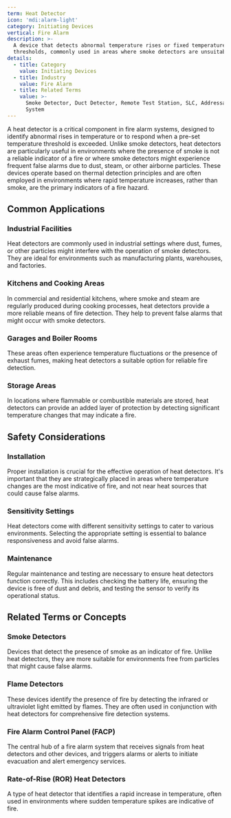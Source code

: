 ```yaml
---
term: Heat Detector
icon: 'mdi:alarm-light'
category: Initiating Devices
vertical: Fire Alarm
description: >-
  A device that detects abnormal temperature rises or fixed temperature
  thresholds, commonly used in areas where smoke detectors are unsuitable.
details:
  - title: Category
    value: Initiating Devices
  - title: Industry
    value: Fire Alarm
  - title: Related Terms
    value: >-
      Smoke Detector, Duct Detector, Remote Test Station, SLC, Addressable
      System
---
```

A heat detector is a critical component in fire alarm systems, designed to identify abnormal rises in temperature or to respond when a pre-set temperature threshold is exceeded. Unlike smoke detectors, heat detectors are particularly useful in environments where the presence of smoke is not a reliable indicator of a fire or where smoke detectors might experience frequent false alarms due to dust, steam, or other airborne particles. These devices operate based on thermal detection principles and are often employed in environments where rapid temperature increases, rather than smoke, are the primary indicators of a fire hazard.

## Common Applications

### Industrial Facilities
Heat detectors are commonly used in industrial settings where dust, fumes, or other particles might interfere with the operation of smoke detectors. They are ideal for environments such as manufacturing plants, warehouses, and factories.

### Kitchens and Cooking Areas
In commercial and residential kitchens, where smoke and steam are regularly produced during cooking processes, heat detectors provide a more reliable means of fire detection. They help to prevent false alarms that might occur with smoke detectors.

### Garages and Boiler Rooms
These areas often experience temperature fluctuations or the presence of exhaust fumes, making heat detectors a suitable option for reliable fire detection.

### Storage Areas
In locations where flammable or combustible materials are stored, heat detectors can provide an added layer of protection by detecting significant temperature changes that may indicate a fire.

## Safety Considerations

### Installation
Proper installation is crucial for the effective operation of heat detectors. It's important that they are strategically placed in areas where temperature changes are the most indicative of fire, and not near heat sources that could cause false alarms.

### Sensitivity Settings
Heat detectors come with different sensitivity settings to cater to various environments. Selecting the appropriate setting is essential to balance responsiveness and avoid false alarms.

### Maintenance
Regular maintenance and testing are necessary to ensure heat detectors function correctly. This includes checking the battery life, ensuring the device is free of dust and debris, and testing the sensor to verify its operational status.

## Related Terms or Concepts

### Smoke Detectors
Devices that detect the presence of smoke as an indicator of fire. Unlike heat detectors, they are more suitable for environments free from particles that might cause false alarms.

### Flame Detectors
These devices identify the presence of fire by detecting the infrared or ultraviolet light emitted by flames. They are often used in conjunction with heat detectors for comprehensive fire detection systems.

### Fire Alarm Control Panel (FACP)
The central hub of a fire alarm system that receives signals from heat detectors and other devices, and triggers alarms or alerts to initiate evacuation and alert emergency services.

### Rate-of-Rise (ROR) Heat Detectors
A type of heat detector that identifies a rapid increase in temperature, often used in environments where sudden temperature spikes are indicative of fire.
